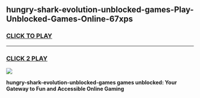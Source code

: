 
## hungry-shark-evolution-unblocked-games-Play-Unblocked-Games-Online-67xps
<h3>
<a href="https://premium76.site?title=hungry-shark-evolution-unblocked-games&ref=25A">CLICK TO PLAY</a></h3>
<hr>

<h3>
<a href="https://premium76.site?title=hungry-shark-evolution-unblocked-games&ref=25A">CLICK 2 PLAY</a>
  
</h3>

<a href="https://premium76.site?title=hungry-shark-evolution-unblocked-games&ref=25A"><img src="https://clearcache.store/games.png"></a>


**hungry-shark-evolution-unblocked-games games unblocked: Your Gateway to Fun and Accessible Online Gaming**
